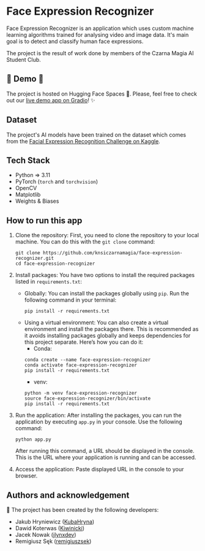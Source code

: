 # Face Expression Recognizer

Face Expression Recognizer is an application which uses custom machine learning algorithms trained for analysing video and image data.
It's main goal is to detect and classify human face expressions.

The project is the result of work done by members of the Czarna Magia AI Student Club.

## :rocket: Demo :rocket:

The project is hosted on Hugging Face Spaces :hugs:. Please, feel free to check out our
[live demo app on Gradio](https://huggingface.co/spaces/jlynxdev/face-expression-recognizer)! :sparkles:

## Dataset

The project's AI models have been trained on the dataset which comes from the
[Facial Expression Recognition Challenge on Kaggle](https://www.kaggle.com/c/challenges-in-representation-learning-facial-expression-recognition-challenge/overview).

## Tech Stack

- Python => 3.11
- PyTorch (`torch` and `torchvision`)
- OpenCV
- Matplotlib
- Weights & Biases

## How to run this app

1. Clone the repository: First, you need to clone the repository to your local machine. You can do this with the `git clone` command:
    ```
    git clone https://github.com/knsiczarnamagia/face-expression-recognizer.git
    cd face-expression-recognizer
    ```

2. Install packages: You have two options to install the required packages listed in `requirements.txt`:
    - Globally: You can install the packages globally using `pip`. Run the following command in your terminal:
        ```
        pip install -r requirements.txt
        ```
    - Using a virtual environment: You can also create a virtual environment and install the packages there. This is recommended as it avoids installing packages globally and keeps dependencies for this project separate. Here’s how you can do it:
        - Conda:
        ```
        conda create --name face-expression-recognizer
        conda activate face-expression-recognizer
        pip install -r requirements.txt
        ```
        - venv:
        ```
        python -m venv face-expression-recognizer
        source face-expression-recognizer/bin/activate
        pip install -r requirements.txt
        ```
3. Run the application: After installing the packages, you can run the application by executing `app.py` in your console. Use the following command:
    ```
    python app.py
    ```
    After running this command, a URL should be displayed in the console. This is the URL where your application is running and can be accessed.
4. Access the application: Paste displayed URL in the console to your browser.

## Authors and acknowledgement

:clap: The project has been created by the following developers:
- Jakub Hryniewicz ([KubaHryna](https://github.com/KubaHryna))
- Dawid Koterwas ([Kiwinicki](https://github.com/Kiwinicki))
- Jacek Nowak ([jlynxdev](https://github.com/jlynxdev))
- Remigiusz Sęk ([remigiuszsek](https://github.com/remigiuszsek))